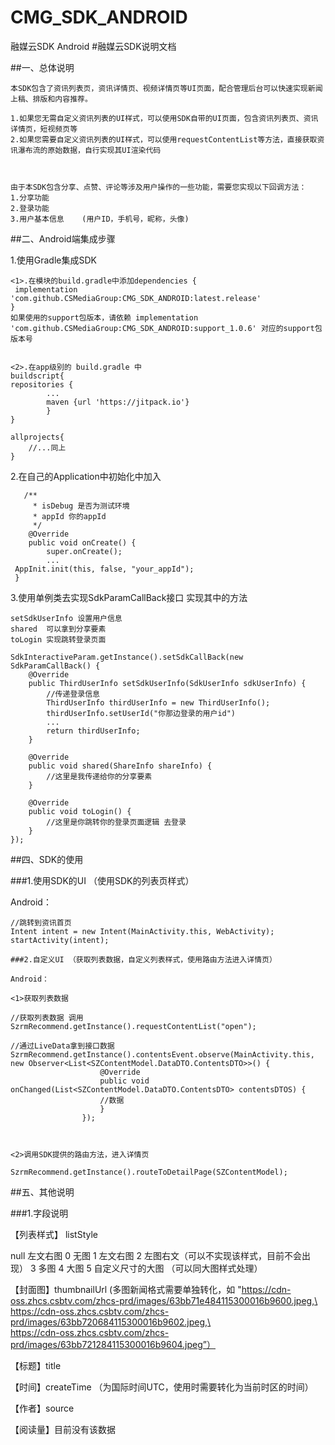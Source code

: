 # CMG_SDK_ANDROID
融媒云SDK Android
#融媒云SDK说明文档

##一、总体说明

```
本SDK包含了资讯列表页，资讯详情页、视频详情页等UI页面，配合管理后台可以快速实现新闻上稿、排版和内容推荐。

1.如果您无需自定义资讯列表的UI样式，可以使用SDK自带的UI页面，包含资讯列表页、资讯详情页，短视频页等
2.如果您需要自定义资讯列表的UI样式，可以使用requestContentList等方法，直接获取资讯瀑布流的原始数据，自行实现其UI渲染代码



由于本SDK包含分享、点赞、评论等涉及用户操作的一些功能，需要您实现以下回调方法：
1.分享功能
2.登录功能
3.用户基本信息	(用户ID，手机号，昵称，头像)

```
##二、Android端集成步骤

1.使用Gradle集成SDK

```
<1>.在模块的build.gradle中添加dependencies {
 implementation 'com.github.CSMediaGroup:CMG_SDK_ANDROID:latest.release'
}
如果使用的support包版本，请依赖 implementation 'com.github.CSMediaGroup:CMG_SDK_ANDROID:support_1.0.6' 对应的support包版本号


<2>.在app级别的 build.gradle 中 
buildscript{
repositories {
 		...
 		maven {url 'https://jitpack.io'}
 		}
}

allprojects{
	//...同上
}

```

2.在自己的Application中初始化中加入

```
   /**
     * isDebug 是否为测试环境
     * appId 你的appId
     */
    @Override
    public void onCreate() {
        super.onCreate();
        ...
 AppInit.init(this, false, "your_appId");
 }

```

3.使用单例类去实现SdkParamCallBack接口 实现其中的方法

```
setSdkUserInfo 设置用户信息
shared  可以拿到分享要素
toLogin 实现跳转登录页面

SdkInteractiveParam.getInstance().setSdkCallBack(new SdkParamCallBack() {
    @Override
    public ThirdUserInfo setSdkUserInfo(SdkUserInfo sdkUserInfo) {
        //传递登录信息
        ThirdUserInfo thirdUserInfo = new ThirdUserInfo();
        thirdUserInfo.setUserId("你那边登录的用户id")
        ...
        return thirdUserInfo;
    }

    @Override
    public void shared(ShareInfo shareInfo) {
        //这里是我传递给你的分享要素
    }

    @Override
    public void toLogin() {
        //这里是你跳转你的登录页面逻辑 去登录
    }
});
```

##四、SDK的使用

###1.使用SDK的UI （使用SDK的列表页样式）

Android：

```
//跳转到资讯首页  
Intent intent = new Intent(MainActivity.this, WebActivity);
startActivity(intent);

###2.自定义UI （获取列表数据，自定义列表样式，使用路由方法进入详情页）

Android：

<1>获取列表数据

//获取列表数据 调用
SzrmRecommend.getInstance().requestContentList("open");

//通过LiveData拿到接口数据
SzrmRecommend.getInstance().contentsEvent.observe(MainActivity.this, new Observer<List<SZContentModel.DataDTO.ContentsDTO>>() {
                    @Override
                    public void onChanged(List<SZContentModel.DataDTO.ContentsDTO> contentsDTOS) {
                    //数据
                    }
                });
                


<2>调用SDK提供的路由方法，进入详情页

SzrmRecommend.getInstance().routeToDetailPage(SZContentModel);
```

##五、其他说明

###1.字段说明

【列表样式】 listStyle

null     左文右图
0        无图
1        左文右图
2        左图右文（可以不实现该样式，目前不会出现）
3        多图
4        大图
5        自定义尺寸的大图  （可以同大图样式处理）



【封面图】thumbnailUrl    (多图新闻格式需要单独转化，如 
"https://cdn-oss.zhcs.csbtv.com/zhcs-prd/images/63bb71e484115300016b9600.jpeg,\<br> 
https://cdn-oss.zhcs.csbtv.com/zhcs-prd/images/63bb720684115300016b9602.jpeg,\<br> 
https://cdn-oss.zhcs.csbtv.com/zhcs-prd/images/63bb721284115300016b9604.jpeg”）

【标题】title

【时间】createTime    （为国际时间UTC，使用时需要转化为当前时区的时间）

【作者】source

【阅读量】目前没有该数据
```
